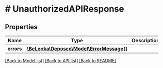 # # UnauthorizedAPIResponse

## Properties

Name | Type | Description | Notes
------------ | ------------- | ------------- | -------------
**errors** | [**\BeLenka\Deposco\Model\ErrorMessage[]**](ErrorMessage.md) |  | [optional]

[[Back to Model list]](../../README.md#models) [[Back to API list]](../../README.md#endpoints) [[Back to README]](../../README.md)
